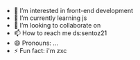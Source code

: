 - 👀 I’m interested in front-end development
- 🌱 I’m currently learning  js
- 💞️ I’m looking to collaborate on  
- 📫 How to reach me  ds:sentoz21
- 😄 Pronouns: ...
- ⚡ Fun fact:  i'm zxc
<!---
Sento234iq/Sento234iq is a ✨ special ✨ repository because its `README.md` (this file) appears on your GitHub profile.
You can click the Preview link to take a look at your changes.
--->

